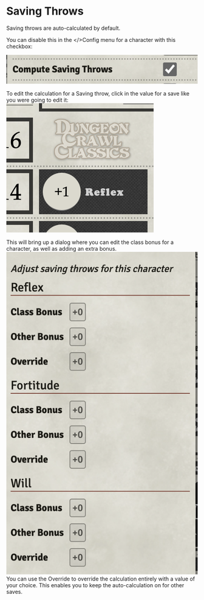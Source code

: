 # Saving Throws

Saving throws are auto-calculated by default.

You can disable this in the </>Config menu for a character with this checkbox:

![Saving Throws Config Checkbox](images/saving_throws_config_checkbox.png)

To edit the calculation for a Saving throw, click in the value for a save like you were going to edit it:
![Saving Throws Value Edit](images/saving_throws_value_edit.png)

This will bring up a dialog where you can edit the class bonus for a character, as well as adding an extra bonus.
![Saving Throws Edit Dialog](images/saving_throws_edit_dialog.png)
You can use the Override to override the calculation entirely with a value of your choice. This enables you to keep the auto-calculation on for other saves.